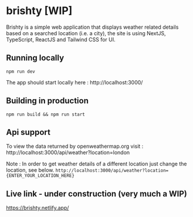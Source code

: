 # brishty [WIP]

Brishty is a simple web application that displays weather related details based on a searched location (i.e. a city), the site is using NextJS, TypeScript, ReactJS and Tailwind CSS for UI.

## Running locally

`npm run dev`

The app should start locally here : http://localhost:3000/ 

## Building in production

`npm run build && npm run start`

## Api support

To view the data returned by openweathermap.org visit : http://localhost:3000/api/weather?location=london 

Note : In order to get weather details of a different location just change the location, see below.
`http://localhost:3000/api/weather?location={ENTER_YOUR_LOCATION_HERE}`

## Live link - under construction (very much a WIP)

https://brishty.netlify.app/
